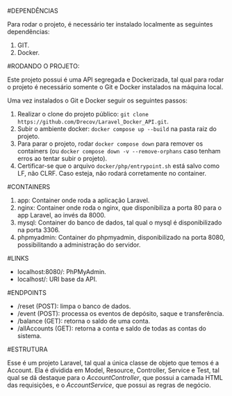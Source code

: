 #DEPENDÊNCIAS

Para rodar o projeto, é necessário ter instalado localmente as seguintes dependências:
1. GIT.
2. Docker.


#RODANDO O PROJETO:

Este projeto possui é uma API segregada e Dockerizada, tal qual para rodar o projeto é necessário somente o Git e Docker instalados na máquina local.

Uma vez instalados o Git e Docker seguir os seguintes passos:
1. Realizar o clone do projeto público: `git clone https://github.com/Drecov/Laravel_Docker_API.git`.
2. Subir o ambiente docker: `docker compose up --build` na pasta raiz do projeto.
3. Para parar o projeto, rodar `docker compose down` para remover os containers (ou `docker compose down -v --remove-orphans` caso tenham erros ao tentar subir o projeto).
4. Certificar-se que o arquivo `docker/php/entrypoint.sh` está salvo como LF, não CLRF. Caso esteja, não rodará corretamente no container.


#CONTAINERS
1. app: Container onde roda a aplicação Laravel.
2. nginx: Container onde roda o nginx, que disponibiliza a porta 80 para o app Laravel, ao invés da 8000.
3. mysql: Container do banco de dados, tal qual o mysql é disponibilizado na porta 3306.
4. phpmyadmin: Container do phpmyadmin, disponibilizado na porta 8080, possibilitando a administração do servidor.


#LINKS
- localhost:8080/: PhPMyAdmin.
- localhost/: URI base da API.


#ENDPOINTS
- /reset (POST): limpa o banco de dados.
- /event (POST): processa os eventos de depósito, saque e transferência.
- /balance (GET): retorna o saldo de uma conta.
- /allAccounts (GET): retorna a conta e saldo de todas as contas do sistema.


#ESTRUTURA

Esse é um projeto Laravel, tal qual a única classe de objeto que temos é a Account. Ela é dividida em Model, Resource, Controller, Service e Test, tal qual se dá destaque para o *AccountController*, que possui a camada HTML das requisições, e o *AccountService*, que possui as regras de negócio.


